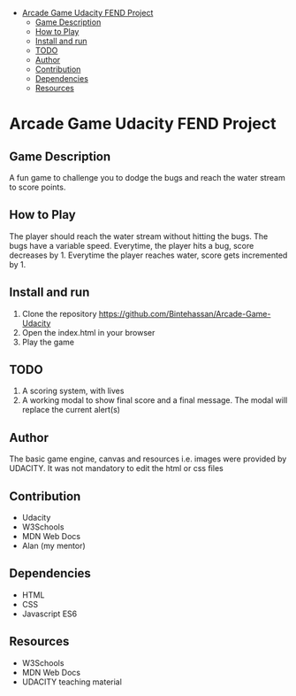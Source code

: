 <!-- TOC -->

- [Arcade Game Udacity FEND Project](#arcade-game-udacity-fend-project)
    - [Game Description](#game-description)
    - [How to Play](#how-to-play)
    - [Install and run](#install-and-run)
    - [TODO](#todo)
    - [Author](#author)
    - [Contribution](#contribution)
    - [Dependencies](#dependencies)
    - [Resources](#resources)

<!-- /TOC -->

# Arcade Game Udacity FEND Project
## Game Description
A fun game to challenge you to dodge the bugs and reach the water stream to score points. 
## How to Play
The player should reach the water stream without hitting the bugs. The bugs have a variable speed. Everytime, the player hits a bug, score decreases by 1. Everytime the player reaches water, score gets incremented by 1.
## Install and run
1. Clone the repository https://github.com/Bintehassan/Arcade-Game-Udacity
2. Open the index.html in your browser
3. Play the game
## TODO
1. A scoring system, with lives
2. A working modal to show final score and a final message. The modal will replace the current alert(s)
## Author
The basic game engine, canvas and resources i.e. images were provided by UDACITY. It was not mandatory to edit the html or css files
## Contribution
* Udacity
* W3Schools
* MDN Web Docs
* Alan (my mentor)
## Dependencies
* HTML
* CSS
* Javascript ES6
## Resources
* W3Schools
* MDN Web Docs
* UDACITY teaching material

